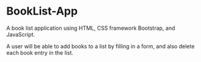 # BookList-App

A book list application using HTML, CSS framework Bootstrap, and JavaScript.

A user will be able to add books to a list by filling in a form, and also delete each book entry in the list.
